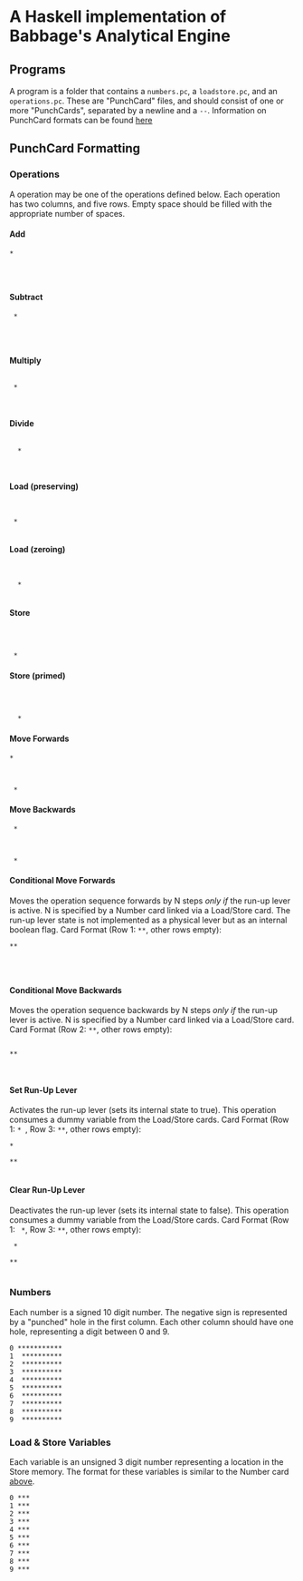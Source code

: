 # A Haskell implementation of Babbage's Analytical Engine

## Programs

A program is a folder that contains a `numbers.pc`, a `loadstore.pc`, and an `operations.pc`. These are "PunchCard" files, and should consist of one or more "PunchCards", separated by a newline and a `--`. Information on PunchCard formats can be found [here](#punchcard-formatting)

## PunchCard Formatting

### Operations

A operation may be one of the operations defined below. Each operation has two columns, and five rows. Empty space should be filled with the appropriate number of spaces. 

#### Add

```
*




```

#### Subtract

```
 *




```

#### Multiply

```

 *



```

#### Divide

```

  *



```

#### Load (preserving)

```


 *


```

#### Load (zeroing)

```


  *


```

#### Store

```



 *

```

#### Store (primed)

```



  *

```

#### Move Forwards

```
*



 *
```

#### Move Backwards

```
 *



 *
```

#### Conditional Move Forwards

Moves the operation sequence forwards by N steps *only if* the run-up lever is active. N is specified by a Number card linked via a Load/Store card. The run-up lever state is not implemented as a physical lever but as an internal boolean flag.
Card Format (Row 1: `**`, other rows empty):
```
**




```

#### Conditional Move Backwards

Moves the operation sequence backwards by N steps *only if* the run-up lever is active. N is specified by a Number card linked via a Load/Store card.
Card Format (Row 2: `**`, other rows empty):
```

**



```

#### Set Run-Up Lever

Activates the run-up lever (sets its internal state to true). This operation consumes a dummy variable from the Load/Store cards.
Card Format (Row 1: `* `, Row 3: `**`, other rows empty):
```
*

**


```

#### Clear Run-Up Lever

Deactivates the run-up lever (sets its internal state to false). This operation consumes a dummy variable from the Load/Store cards.
Card Format (Row 1: ` *`, Row 3: `**`, other rows empty):
```
 *

**


```

### Numbers

Each number is a signed 10 digit number. The negative sign is represented by a "punched" hole in the first column. Each other column should have one hole, representing a digit between 0 and 9.

```
0 ***********
1  **********
2  **********
3  **********
4  **********
5  **********
6  **********
7  **********
8  **********
9  **********
```

### Load & Store Variables

Each variable is an unsigned 3 digit number representing a location in the Store memory. The format for these variables is similar to the Number card [above](#numbers). 

```
0 ***
1 ***
2 ***
3 ***
4 ***
5 ***
6 ***
7 ***
8 ***
9 ***
```
